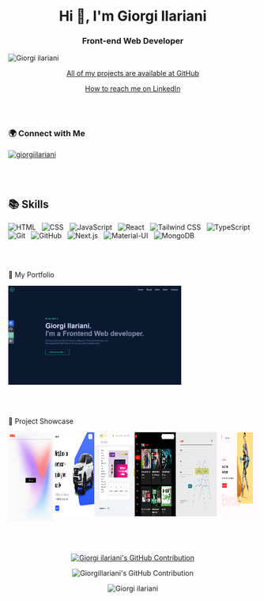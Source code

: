<h1 align="center">Hi 👋, I'm Giorgi Ilariani</h1>
<h3 align="center">Front-end Web Developer</h3>


<p align="left"> 
  <img src="https://komarev.com/ghpvc/?username=GiorgiIariani&label=Profile%20views&color=3f5427&style=plastic" alt="Giorgi ilariani" /> 
</p>

<p align="center">
  <a href="https://github.com/GiorgiIlariani?tab=repositories">All of my projects are available at GitHub</a>
</p>

<p align="center">
  <a href="https://www.linkedin.com/in/giorgi-ilariani-69869a260/">How to reach me on LinkedIn</a>
</p>

<br/><br/>

<h3 align="left">🌍 Connect with Me</h3>
<p align="left">
  <a href="https://www.linkedin.com/in/giorgi-ilariani-69869a260/" target="blank">
    <img align="center" src="https://raw.githubusercontent.com/rahuldkjain/github-profile-readme-generator/master/src/images/icons/Social/linked-in-alt.svg" alt="giorgiilariani" height="30" width="40" /> 
  </a>
</p>

<br/><br/>

## 📚 Skills

<p align="left">
  <img src="https://img.shields.io/badge/HTML-%23E34F26.svg?style=flat&logo=html5&logoColor=white" alt="HTML" /> &nbsp;
  <img src="https://img.shields.io/badge/CSS-%231572B6.svg?style=flat&logo=css3&logoColor=white" alt="CSS" /> &nbsp;
  <img src="https://img.shields.io/badge/JavaScript-%23F7DF1E.svg?style=flat&logo=javascript&logoColor=black" alt="JavaScript" /> &nbsp;
  <img src="https://img.shields.io/badge/React-%2361DAFB.svg?style=flat&logo=react&logoColor=white" alt="React" /> &nbsp;
  <img src="https://img.shields.io/badge/Tailwind_CSS-%2338B2AC.svg?style=flat&logo=tailwind-css&logoColor=white" alt="Tailwind CSS" /> &nbsp;
  <img src="https://img.shields.io/badge/TypeScript-%23007ACC.svg?style=flat&logo=typescript&logoColor=white" alt="TypeScript" /> &nbsp;
  <img src="https://img.shields.io/badge/Git-%23F05032.svg?style=flat&logo=git&logoColor=white" alt="Git" /> &nbsp;
  <img src="https://img.shields.io/badge/GitHub-%23181717.svg?style=flat&logo=github&logoColor=white" alt="GitHub" /> &nbsp;
  <img src="https://img.shields.io/badge/Next.js-%23000000.svg?style=flat&logo=nextdotjs&logoColor=white" alt="Next.js" /> &nbsp;
  <img src="https://img.shields.io/badge/Material--UI-%230081CB.svg?style=flat&logo=material-ui&logoColor=white" alt="Material-UI" /> &nbsp;
  <img src="https://img.shields.io/badge/MongoDB-%2347A248.svg?style=flat&logo=mongodb&logoColor=white" alt="MongoDB" />
</p>

<br/><br/>

🚀 My Portfolio

<a href="https://portfolio-sigma-rosy-36.vercel.app/">
  <img src="/personal-portfolio.png"  alt="personal-portfolio" width="350px" height="200px" />
</a>

<br/><br/>

📂 Project Showcase
  
  <div style="display: flex;">
  <a href="https://cv-creator-xi.vercel.app/">
    <img src="/Cv_Creator.png" alt="cv-creator" width="310px" height="180px" />
  </a>
   <a href="https://carhub-alpha.vercel.app/">
    <img src="/carhub.png" alt="carhub" width="280px" height="170px" />
  </a>
   <a href="https://mymarket-iota.vercel.app/">
    <img src="/mymarket.png" alt="mymarket" width="280px" height="170px" />
  </a>
    <br></br>
   <a href="https://youtube-clone-psi-sandy.vercel.app/">
    <img src="/youtube_clone.png" alt="youtube clone" width="280px" height="170px" />
  </a>
   <a href="https://covid-questionary.vercel.app/">
    <img src="/Covid_questionary.png" alt="covid questionary" width="280px" height="170px" />
  </a>
   <a href="https://gym-exercises-self.vercel.app/">
    <img src="/gym_exercises.png" alt="gym exercises" width="280px" height="170px" />
  </a>
</div>

<br/><br/> <!-- Add these lines to create more space -->

<p align="center">   
  <a href="https://github.com/nikanoza"> 
    <img src="https://github-profile-summary-cards.vercel.app/api/cards/profile-details?username=GiorgiIlariani&theme=radical" alt="Giorgi ilariani's GitHub Contribution"/>     </a>
</p>

<p align="center">   
  <img src="https://github-readme-stats.vercel.app/api/top-langs/?username=GiorgiIlariani" alt="GiorgiIlariani's GitHub Contribution"/>
</p>

<p align="center">
  <img src="https://github-readme-streak-stats.herokuapp.com/?user=GiorgiIlariani&" alt="Giorgi ilariani" />
</p>

